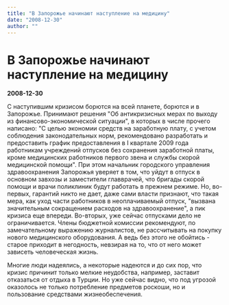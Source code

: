 ```yaml
---
title: "В Запорожье начинают наступление на медицину"
date: "2008-12-30"
author: ""
---
```


# В Запорожье начинают наступление на медицину

**2008-12-30** 

С наступившим кризисом борются на всей планете, борются и в Запорожье. Принимают решения "Об антикризисных мерах по выходу из финансово-экономической ситуации", в которых в числе прочего написано: "С целью экономии средств на заработную плату, с учетом соблюдения законодательных норм, рекомендовано разработать и предоставить график предоставления в I квартале 2009 года работникам учреждений отпусков без сохранения заработной платы, кроме медицинских работников первого звена и службы скорой медицинской помощи". При этом начальник городского управления здравоохранения Запорожья уверяет в том, что уйдут в отпуск в основном завхозы и заместители главврачей, что бригады скорой помощи и врачи поликлиник будут работать в прежнем режиме. Но, во-первых, гарантий никто не дает, даже сами власти признают, что такая мера, как уход части работников в неоплачиваемый отпуск, "вызвана значительным сокращением расходов на здравоохранение", а пик кризиса еще впереди. Во-вторых, уже сейчас отпусками дело не ограничивается. Члены бюджетной комиссии рекомендуют, по замечательному выражению журналистов, не рассчитывать на покупку нового медицинского оборудования. А ведь без этого не обойтись - старое приходит в негодность, невзирая на то, что от него может зависеть человеческая жизнь.

Многие люди надеялись, а некоторые надеются и до сих пор, что кризис причинит только мелкие неудобства, например, заставит отказаться от отдыха в Турции. Но уже сейчас видно, что под угрозой оказолось не только потребление предметов роскоши, но и пользование средствами жизнеобеспечения.